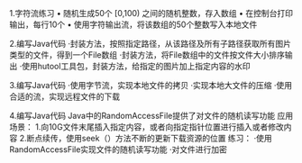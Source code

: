 1.字符流练习
• 随机生成50个 [0,100) 之间的随机整数，存入数组
• 在控制台打印输出，每行10个
• 使用字符输出流，将该数组的50个整数写入本地文件

2.编写Java代码
·封装方法，按照指定路径，从该路径及所有子路径获取所有图片类型的文件，得到一个File数组
·封装方法，将File数组中的文件按文件大小排序输出
·使用hutool工具包，封装方法，给指定的图片加上指定内容的水印

3.编写Java代码
·使用字节流，实现本地文件的拷贝
·实现本地大文件的压缩
·使用合适的流，实现远程文件的下载

4.编写Java代码
Java中的RandomAccessFile提供了对文件的随机读写功能
应用场景：
1.向10G文件末尾插入指定内容，或者向指定指针位置进行插入或者修改内容
2.断点续传，使用seek（）方法不断的更新下载资源的位置
练习：
·使用RandomAccessFile实现文件的随机读写功能
·对文件进行加密


